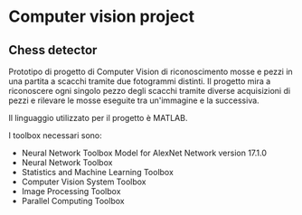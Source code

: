 # Computer vision project #
## Chess detector

Prototipo di progetto di Computer Vision di riconoscimento mosse e pezzi in una partita a scacchi tramite due fotogrammi distinti. Il progetto mira a riconoscere ogni singolo pezzo degli scacchi tramite diverse acquisizioni di pezzi e rilevare le mosse eseguite tra un'immagine e la successiva. 

Il linguaggio utilizzato per il progetto è MATLAB.

I toolbox necessari sono:

* Neural Network Toolbox Model for AlexNet Network version 17.1.0 
* Neural Network Toolbox
* Statistics and Machine Learning Toolbox 
* Computer Vision System Toolbox 
* Image Processing Toolbox
* Parallel Computing Toolbox